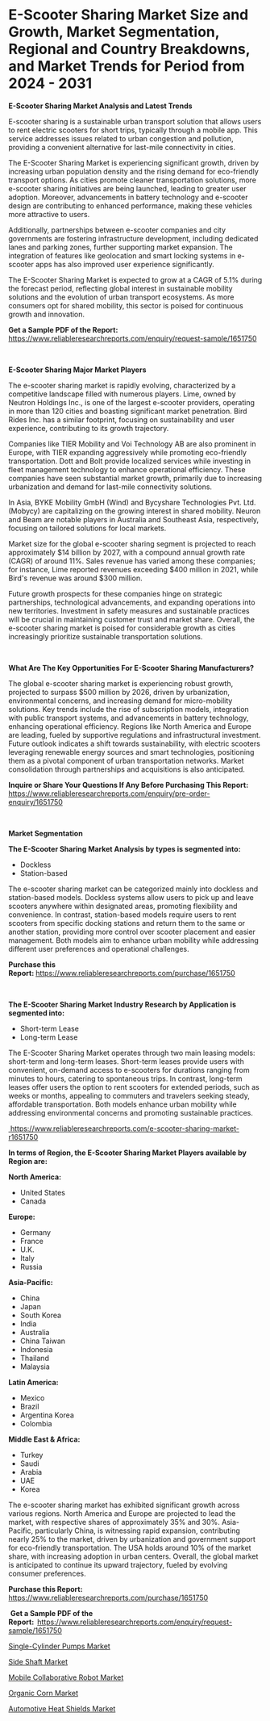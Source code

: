 <p><h1>E-Scooter Sharing Market Size and Growth, Market Segmentation, Regional and Country Breakdowns, and Market Trends for Period from 2024 -  2031</h1></p><p><strong>E-Scooter Sharing Market Analysis and Latest Trends</strong></p>
<p><p>E-scooter sharing is a sustainable urban transport solution that allows users to rent electric scooters for short trips, typically through a mobile app. This service addresses issues related to urban congestion and pollution, providing a convenient alternative for last-mile connectivity in cities. </p><p>The E-Scooter Sharing Market is experiencing significant growth, driven by increasing urban population density and the rising demand for eco-friendly transport options. As cities promote cleaner transportation solutions, more e-scooter sharing initiatives are being launched, leading to greater user adoption. Moreover, advancements in battery technology and e-scooter design are contributing to enhanced performance, making these vehicles more attractive to users.</p><p>Additionally, partnerships between e-scooter companies and city governments are fostering infrastructure development, including dedicated lanes and parking zones, further supporting market expansion. The integration of features like geolocation and smart locking systems in e-scooter apps has also improved user experience significantly.</p><p>The E-Scooter Sharing Market is expected to grow at a CAGR of 5.1% during the forecast period, reflecting global interest in sustainable mobility solutions and the evolution of urban transport ecosystems. As more consumers opt for shared mobility, this sector is poised for continuous growth and innovation.</p></p>
<p><strong>Get a Sample PDF of the Report:&nbsp;</strong> <a href="https://www.reliableresearchreports.com/enquiry/request-sample/1651750?utm_campaign=24&utm_medium=2&utm_source=Github&utm_content=ia&utm_term=08122024&utm_id=e-scooter-sharing">https://www.reliableresearchreports.com/enquiry/request-sample/1651750</a></p>
<p>&nbsp;</p>
<p><strong>E-Scooter Sharing Major Market Players</strong></p>
<p><p>The e-scooter sharing market is rapidly evolving, characterized by a competitive landscape filled with numerous players. Lime, owned by Neutron Holdings Inc., is one of the largest e-scooter providers, operating in more than 120 cities and boasting significant market penetration. Bird Rides Inc. has a similar footprint, focusing on sustainability and user experience, contributing to its growth trajectory.</p><p>Companies like TIER Mobility and Voi Technology AB are also prominent in Europe, with TIER expanding aggressively while promoting eco-friendly transportation. Dott and Bolt provide localized services while investing in fleet management technology to enhance operational efficiency. These companies have seen substantial market growth, primarily due to increasing urbanization and demand for last-mile connectivity solutions.</p><p>In Asia, BYKE Mobility GmbH (Wind) and Bycyshare Technologies Pvt. Ltd. (Mobycy) are capitalizing on the growing interest in shared mobility. Neuron and Beam are notable players in Australia and Southeast Asia, respectively, focusing on tailored solutions for local markets.</p><p>Market size for the global e-scooter sharing segment is projected to reach approximately $14 billion by 2027, with a compound annual growth rate (CAGR) of around 11%. Sales revenue has varied among these companies; for instance, Lime reported revenues exceeding $400 million in 2021, while Bird's revenue was around $300 million.</p><p>Future growth prospects for these companies hinge on strategic partnerships, technological advancements, and expanding operations into new territories. Investment in safety measures and sustainable practices will be crucial in maintaining customer trust and market share. Overall, the e-scooter sharing market is poised for considerable growth as cities increasingly prioritize sustainable transportation solutions.</p></p>
<p>&nbsp;</p>
<p><strong>What Are The Key Opportunities For E-Scooter Sharing Manufacturers?</strong></p>
<p><p>The global e-scooter sharing market is experiencing robust growth, projected to surpass $500 million by 2026, driven by urbanization, environmental concerns, and increasing demand for micro-mobility solutions. Key trends include the rise of subscription models, integration with public transport systems, and advancements in battery technology, enhancing operational efficiency. Regions like North America and Europe are leading, fueled by supportive regulations and infrastructural investment. Future outlook indicates a shift towards sustainability, with electric scooters leveraging renewable energy sources and smart technologies, positioning them as a pivotal component of urban transportation networks. Market consolidation through partnerships and acquisitions is also anticipated.</p></p>
<p><strong>Inquire or Share Your Questions If Any Before Purchasing This Report:</strong> <a href="https://www.reliableresearchreports.com/enquiry/pre-order-enquiry/1651750?utm_campaign=24&utm_medium=2&utm_source=Github&utm_content=ia&utm_term=08122024&utm_id=e-scooter-sharing">https://www.reliableresearchreports.com/enquiry/pre-order-enquiry/1651750</a></p>
<p>&nbsp;</p>
<p><strong>Market Segmentation</strong></p>
<p><strong>The E-Scooter Sharing Market Analysis by types is segmented into:</strong></p>
<p><ul><li>Dockless</li><li>Station-based</li></ul></p>
<p><p>The e-scooter sharing market can be categorized mainly into dockless and station-based models. Dockless systems allow users to pick up and leave scooters anywhere within designated areas, promoting flexibility and convenience. In contrast, station-based models require users to rent scooters from specific docking stations and return them to the same or another station, providing more control over scooter placement and easier management. Both models aim to enhance urban mobility while addressing different user preferences and operational challenges.</p></p>
<p><strong>Purchase this Report:&nbsp;</strong><a href="https://www.reliableresearchreports.com/purchase/1651750?utm_campaign=24&utm_medium=2&utm_source=Github&utm_content=ia&utm_term=08122024&utm_id=e-scooter-sharing">https://www.reliableresearchreports.com/purchase/1651750</a></p>
<p>&nbsp;</p>
<p><strong>The E-Scooter Sharing Market Industry Research by Application is segmented into:</strong></p>
<p><ul><li>Short-term Lease</li><li>Long-term Lease</li></ul></p>
<p><p>The E-Scooter Sharing Market operates through two main leasing models: short-term and long-term leases. Short-term leases provide users with convenient, on-demand access to e-scooters for durations ranging from minutes to hours, catering to spontaneous trips. In contrast, long-term leases offer users the option to rent scooters for extended periods, such as weeks or months, appealing to commuters and travelers seeking steady, affordable transportation. Both models enhance urban mobility while addressing environmental concerns and promoting sustainable practices.</p></p>
<p><a href="https://www.reliableresearchreports.com/e-scooter-sharing-market-r1651750?utm_campaign=24&utm_medium=2&utm_source=Github&utm_content=ia&utm_term=08122024&utm_id=e-scooter-sharing">&nbsp;https://www.reliableresearchreports.com/e-scooter-sharing-market-r1651750</a></p>
<p><strong>In terms of Region, the E-Scooter Sharing Market Players available by Region are:</strong></p>
<p>
    <p> <strong> North America: </strong>
        <ul>
            <li>United States</li>
            <li>Canada</li>
        </ul>
        </p> 
    <p> <strong> Europe: </strong>
        <ul>
            <li>Germany</li>
            <li>France</li>
            <li>U.K.</li>
            <li>Italy</li>
            <li>Russia</li>
        </ul>
        </p> 
    <p> <strong> Asia-Pacific: </strong>
        <ul>
            <li>China</li>
            <li>Japan</li>
            <li>South Korea</li>
            <li>India</li>
            <li>Australia</li>
            <li>China Taiwan</li>
            <li>Indonesia</li>
            <li>Thailand</li>
            <li>Malaysia</li>
        </ul>
        </p> 
    <p> <strong> Latin America: </strong>
        <ul>
            <li>Mexico</li>
            <li>Brazil</li>
            <li>Argentina Korea</li>
            <li>Colombia</li>
        </ul>
        </p> 
    <p> <strong> Middle East & Africa: </strong>
        <ul>
            <li>Turkey</li>
            <li>Saudi</li>
            <li>Arabia</li>
            <li>UAE</li>
            <li>Korea</li>
        </ul>
    </p>
    </p>
<p><p>The e-scooter sharing market has exhibited significant growth across various regions. North America and Europe are projected to lead the market, with respective shares of approximately 35% and 30%. Asia-Pacific, particularly China, is witnessing rapid expansion, contributing nearly 25% to the market, driven by urbanization and government support for eco-friendly transportation. The USA holds around 10% of the market share, with increasing adoption in urban centers. Overall, the global market is anticipated to continue its upward trajectory, fueled by evolving consumer preferences.</p></p>
<p><strong>Purchase this Report: </strong><a href="https://www.reliableresearchreports.com/purchase/1651750?utm_campaign=24&utm_medium=2&utm_source=Github&utm_content=ia&utm_term=08122024&utm_id=e-scooter-sharing">https://www.reliableresearchreports.com/purchase/1651750</a></p>
<p>&nbsp;<strong>Get a Sample PDF of the Report:&nbsp;&nbsp;</strong><a href="https://www.reliableresearchreports.com/enquiry/request-sample/1651750?utm_campaign=24&utm_medium=2&utm_source=Github&utm_content=ia&utm_term=08122024&utm_id=e-scooter-sharing">https://www.reliableresearchreports.com/enquiry/request-sample/1651750</a></p>
<p><strong></strong></p>
<p><p><a href="https://github.com/santosh758595/Market-Research-Report-List-6/blob/main/single-cylinder-pumps-market.md?utm_campaign=24&utm_medium=2&utm_source=Github&utm_content=ia&utm_term=08122024&utm_id=e-scooter-sharing">Single-Cylinder Pumps Market</a></p><p><a href="https://www.linkedin.com/pulse/the-sympatico-insight-9odme?utm_campaign=24&utm_medium=2&utm_source=Github&utm_content=ia&utm_term=08122024&utm_id=e-scooter-sharing">Side Shaft Market</a></p><p><a href="https://github.com/delindacallegari68/Market-Research-Report-List-1/blob/main/mobile-collaborative-robot-market.md?utm_campaign=24&utm_medium=2&utm_source=Github&utm_content=ia&utm_term=08122024&utm_id=e-scooter-sharing">Mobile Collaborative Robot Market</a></p><p><a href="https://www.linkedin.com/pulse/the-sympatico-insight-9odme?utm_campaign=24&utm_medium=2&utm_source=Github&utm_content=ia&utm_term=08122024&utm_id=e-scooter-sharing">Organic Corn Market</a></p><p><a href="https://www.linkedin.com/pulse/the-sympatico-insight-9odme?utm_campaign=24&utm_medium=2&utm_source=Github&utm_content=ia&utm_term=08122024&utm_id=e-scooter-sharing">Automotive Heat Shields Market</a></p></p>